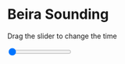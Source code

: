 <h1>Beira Sounding</h1>
<p>Drag the slider to change the time</p>

<div class="slidecontainer">
<input oninput='setImage(this)' class="slider" type="range" min="0" max="5" value="0" step="1" />
<img id='img'/>
</div>

<script>
var img = document.getElementById('img');
var img_array = ['/assets/images/skwt/skd_beira_wrfout_d01_2020-05-14_12:00:00.png',
'/assets/images/skwt/skd_beira_wrfout_d01_2020-05-14_18:00:00.png',
'/assets/images/skwt/skd_beira_wrfout_d01_2020-05-15_00:00:00.png',
'/assets/images/skwt/skd_beira_wrfout_d01_2020-05-15_06:00:00.png',
'/assets/images/skwt/skd_beira_wrfout_d01_2020-05-15_12:00:00.png',];
function setImage(obj)
{
        var value = obj.value;
        img.src = img_array[value];

}
</script>
